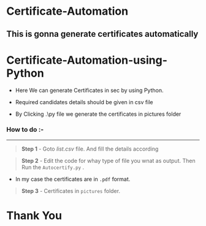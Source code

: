 # Certificate-Automation
 ## This is gonna generate certificates automatically
# Certificate-Automation-using-Python

   - Here We can generate Certificates in sec by using Python.

   - Required candidates details should be given in csv file 

   - By Clicking .\py file we generate the certificates in pictures folder
   
 ### How to do :-
 ---
 >**Step 1** - Goto *list.csv* file. And fill the details according
 
 >**Step 2** - Edit the code for whay type of file you wnat as output. Then Run the `Autocertify.py` .
                
  - In my case the certificates are in `.pdf` format.
 
 >**Step 3** - Certificates in `pictures` folder.


# Thank You
